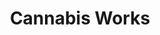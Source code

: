 --- 
title: "Cannabis Works"
publishdate: "2019-8-30T16:48:46+02:00"
src: "https://365manga.net/manga/cannabis-works"
image: "https://data.365manga.net/images/thumbnails/6318-cannabis-works.jpg"
description: "It's also on sale in Amazon.com ISBN-10: 487031567X ISBN-13: 978-4870315679 ASIN: B003F7NS72"
---